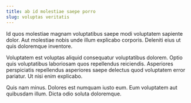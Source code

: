 ```yaml
---
title: ab id molestiae saepe porro
slug: voluptas veritatis
---
```


Id quos molestiae magnam voluptatibus saepe modi voluptatem sapiente dolor. Aut molestiae nobis unde illum explicabo corporis. Deleniti eius ut quis doloremque inventore.

Voluptatem est voluptas aliquid consequatur voluptatibus dolorem. Optio quis voluptatibus laboriosam quos repellendus reiciendis. Asperiores perspiciatis repellendus asperiores saepe delectus quod voluptatem error pariatur. Ut nisi enim explicabo.

Quis nam minus. Dolores est numquam iusto eum. Eum voluptatem aut quibusdam illum. Dicta odio soluta doloremque.
